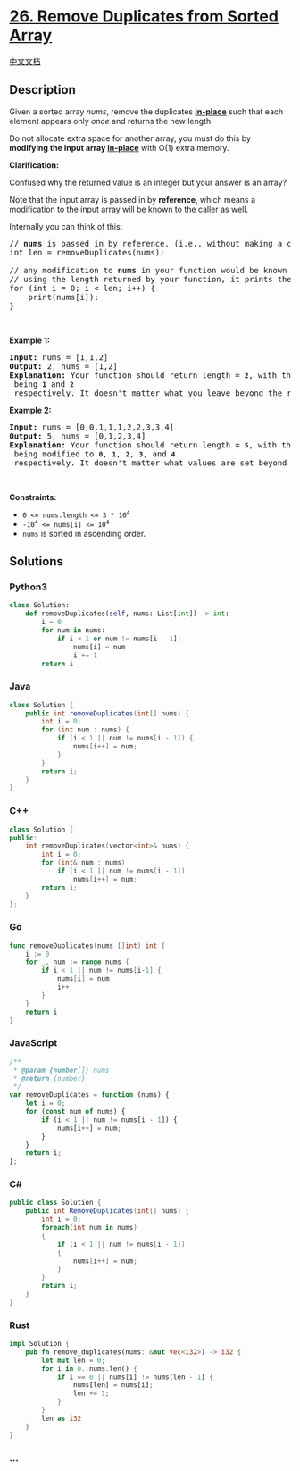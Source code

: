 # [26. Remove Duplicates from Sorted Array](https://leetcode.com/problems/remove-duplicates-from-sorted-array)

[中文文档](/solution/0000-0099/0026.Remove%20Duplicates%20from%20Sorted%20Array/README.md)

## Description

<p>Given a sorted array <em>nums</em>, remove the duplicates <a href="https://en.wikipedia.org/wiki/In-place_algorithm" target="_blank"><strong>in-place</strong></a> such that each element appears only <em>once</em> and returns the new length.</p>

<p>Do not allocate extra space for another array, you must do this by <strong>modifying the input array <a href="https://en.wikipedia.org/wiki/In-place_algorithm" target="_blank">in-place</a></strong> with O(1) extra memory.</p>

<p><strong>Clarification:</strong></p>

<p>Confused why the returned value is an integer but your answer is an array?</p>

<p>Note that the input array is passed in by <strong>reference</strong>, which means a modification to the input array will be known to the caller as well.</p>

<p>Internally you can think of this:</p>

<pre>
// <strong>nums</strong> is passed in by reference. (i.e., without making a copy)
int len = removeDuplicates(nums);

// any modification to <strong>nums</strong> in your function would be known by the caller.
// using the length returned by your function, it prints the first <strong>len</strong> elements.
for (int i = 0; i &lt; len; i++) {
&nbsp; &nbsp; print(nums[i]);
}</pre>

<p>&nbsp;</p>
<p><strong>Example 1:</strong></p>

<pre>
<strong>Input:</strong> nums = [1,1,2]
<strong>Output:</strong> 2, nums = [1,2]
<strong>Explanation:</strong>&nbsp;Your function should return length = <strong><code>2</code></strong>, with the first two elements of <em><code>nums</code></em> being <strong><code>1</code></strong> and <strong><code>2</code></strong> respectively. It doesn&#39;t matter what you leave beyond the returned length.
</pre>

<p><strong>Example 2:</strong></p>

<pre>
<strong>Input:</strong> nums = [0,0,1,1,1,2,2,3,3,4]
<strong>Output:</strong> 5, nums = [0,1,2,3,4]
<strong>Explanation:</strong>&nbsp;Your function should return length = <strong><code>5</code></strong>, with the first five elements of <em><code>nums</code></em> being modified to&nbsp;<strong><code>0</code></strong>, <strong><code>1</code></strong>, <strong><code>2</code></strong>, <strong><code>3</code></strong>, and&nbsp;<strong><code>4</code></strong> respectively. It doesn&#39;t matter what values are set beyond&nbsp;the returned length.
</pre>

<p>&nbsp;</p>
<p><strong>Constraints:</strong></p>

<ul>
	<li><code>0 &lt;= nums.length &lt;= 3 * 10<sup>4</sup></code></li>
	<li><code>-10<sup>4</sup> &lt;= nums[i] &lt;= 10<sup>4</sup></code></li>
	<li><code>nums</code>&nbsp;is sorted in ascending order.</li>
</ul>

## Solutions

<!-- tabs:start -->

### **Python3**

```python
class Solution:
    def removeDuplicates(self, nums: List[int]) -> int:
        i = 0
        for num in nums:
            if i < 1 or num != nums[i - 1]:
                nums[i] = num
                i += 1
        return i
```

### **Java**

```java
class Solution {
    public int removeDuplicates(int[] nums) {
        int i = 0;
        for (int num : nums) {
            if (i < 1 || num != nums[i - 1]) {
                nums[i++] = num;
            }
        }
        return i;
    }
}
```

### **C++**

```cpp
class Solution {
public:
    int removeDuplicates(vector<int>& nums) {
        int i = 0;
        for (int& num : nums)
            if (i < 1 || num != nums[i - 1])
                nums[i++] = num;
        return i;
    }
};
```

### **Go**

```go
func removeDuplicates(nums []int) int {
    i := 0
	for _, num := range nums {
		if i < 1 || num != nums[i-1] {
			nums[i] = num
			i++
		}
	}
	return i
}
```

### **JavaScript**

```js
/**
 * @param {number[]} nums
 * @return {number}
 */
var removeDuplicates = function (nums) {
    let i = 0;
    for (const num of nums) {
        if (i < 1 || num != nums[i - 1]) {
            nums[i++] = num;
        }
    }
    return i;
};
```

### **C#**

```cs
public class Solution {
    public int RemoveDuplicates(int[] nums) {
        int i = 0;
        foreach(int num in nums)
        {
            if (i < 1 || num != nums[i - 1])
            {
                nums[i++] = num;
            }
        }
        return i;
    }
}
```

### **Rust**

```rs
impl Solution {
    pub fn remove_duplicates(nums: &mut Vec<i32>) -> i32 {
        let mut len = 0;
        for i in 0..nums.len() {
            if i == 0 || nums[i] != nums[len - 1] {
                nums[len] = nums[i];
                len += 1;
            }
        }
        len as i32
    }
}
```

### **...**

```

```

<!-- tabs:end -->
